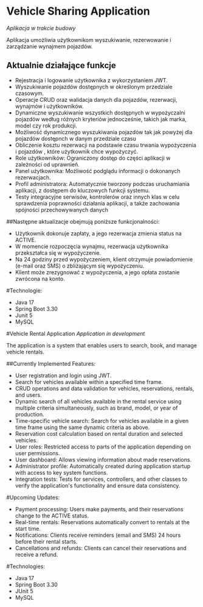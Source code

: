 # Vehicle Sharing Application

_Aplikacja w trakcie budowy_

Aplikacja umożliwia użytkownikom wyszukiwanie, rezerwowanie i zarządzanie wynajmem pojazdów. 

## Aktualnie działające funkcje
- Rejestracja i logowanie użytkownika z wykorzystaniem JWT.
- Wyszukiwanie pojazdów dostępnych w określonym przedziale czasowym.
- Operacje CRUD oraz walidacja danych dla pojazdów, rezerwacji, wynajmów i użytkowników.
- Dynamiczne wyszukiwanie wszystkich dostępnych w wypożyczalni pojazdów według różnych kryteriów jednocześnie, takich jak marka, model czy rok produkcji.
- Możliwość dynamicznego wyszukiwania pojazdów tak jak powyżej dla pojazdów dostępnch w danym przedziale czasu
- Obliczenie kosztu rezerwacji na podstawie czasu trwania wypożyczenia i pojazdów , które użytkownik chce wypożyczyć.
- Role użytkowników: Ograniczony dostęp do części aplikacji w zależności od uprawnień.
- Panel użytkownika: Możliwość podglądu informacji o dokonanych rezerwacjach.
- Profil administratora: Automatycznie tworzony podczas uruchamiania aplikacji, z dostępem do kluczowych funkcji systemu.
- Testy integracyjne serwisów, kontrolerów oraz innych klas w celu sprawdzenia poprawności działania aplikacji, a także zachowania spójności przechowywanych danych 

 ##Następne aktualizacje obejmują poniższe funkcjonalności:
- Użytkownik dokonuje zapłaty, a jego rezerwacja zmienia status na ACTIVE.
- W momencie rozpoczęcia wynajmu, rezerwacja użytkownika przekształca się w wypożyczenie.
- Na 24 godziny przed wypożyczeniem, klient otrzymuje powiadomienie (e-mail oraz SMS) o zbliżającym się wypożyczeniu.
- Klient może zrezygnować z wypożyczenia, a jego opłata zostanie zwrócona na konto.

#Technologie:
- Java 17
- Spring Boot 3.30
- Junit 5
- MySQL

#Vehicle Rental Application
_Application in development_

The application is a system that enables users to search, book, and manage vehicle rentals.

##Currently Implemented Features:
- User registration and login using JWT.
- Search for vehicles available within a specified time frame.
- CRUD operations and data validation for vehicles, reservations, rentals, and users.
- Dynamic search of all vehicles available in the rental service using multiple criteria simultaneously, such as brand, model, or year of production.
- Time-specific vehicle search: Search for vehicles available in a given time frame using the same dynamic criteria as above.
- Reservation cost calculation based on rental duration and selected vehicles.
- User roles: Restricted access to parts of the application depending on user permissions.
- User dashboard: Allows viewing information about made reservations.
- Administrator profile: Automatically created during application startup with access to key system functions.
- Integration tests: Tests for services, controllers, and other classes to verify the application's functionality and ensure data consistency.

 #Upcoming Updates:
- Payment processing: Users make payments, and their reservations change to the ACTIVE status.
- Real-time rentals: Reservations automatically convert to rentals at the start time.
- Notifications: Clients receive reminders (email and SMS) 24 hours before their rental starts.
- Cancellations and refunds: Clients can cancel their reservations and receive a refund.

#Technologies:
- Java 17
- Spring Boot 3.30
- JUnit 5
- MySQL
